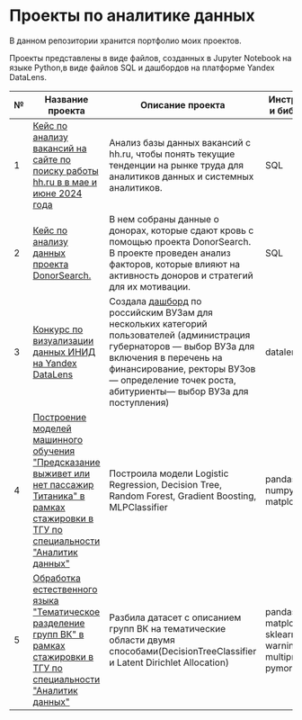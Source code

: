 # Проекты по аналитике данных
В данном репозитории хранится портфолио моих проектов.

Проекты представлены в виде файлов, созданных в Jupyter Notebook на языке Python,в виде файлов SQL и дашбордов на платформе Yandex DataLens.

№|Название проекта|Описание проекта|Инструменты и библиотеки
-|----------------|----------------|---------------------------------------
1|[Кейс по анализу вакансий на сайте по поиску работы hh.ru в в мае и июне 2024 года](https://github.com/Alena-Kuptcova/-/blob/main/vacancies_analysis.sql) |Анализ базы данных вакансий с hh.ru, чтобы понять текущие тенденции на рынке труда для аналитиков данных и системных аналитиков.|SQL
2|[Кейс по анализу данных проекта DonorSearch.](https://github.com/Alena-Kuptcova/-/blob/main/Donor_search.sql)|В нем собраны данные о донорах, которые сдают кровь с помощью проекта DonorSearch. В проекте проведен анализ факторов, которые влияют на активность доноров и стратегий для их мотивации.|SQL
3|[Конкурс по визуализации данных ИНИД на Yandex DataLens](https://diagram-contest.ru/)| Создала [дашборд](https://datalens.yandex/1wwanbydjzsmt) по российским ВУЗам для нескольких категорий пользователей   (администрация губернаторов — выбор ВУЗа для включения в перечень на финансирование,   ректоры ВУЗов — определение точек роста,   абитуриенты— выбор ВУЗа для поступления)|datalens.yandex
4|[Построение моделей машинного обучения "Предсказание выживет или нет пассажир Титаника" в рамках стажировки в ТГУ по специальности "Аналитик данных"](https://github.com/Lenupcik/portfolio/blob/main/ML.ipynb) |Построила модели Logistic Regression, Decision Tree, Random Forest, Gradient Boosting, MLPClassifier|pandas, sklearn, numpy, matplotlib
5|[Обработка естественного языка "Тематическое разделение групп ВК" в рамках стажировки в ТГУ по специальности "Аналитик данных"](https://github.com/Lenupcik/portfolio/blob/main/NLP.ipynb) |Разбила датасет с описанием групп ВК на тематические области двумя способами(DecisionTreeClassifier и Latent Dirichlet Allocation)|pandas, numpy, matplotlib, nltk, sklearn, warnings, multiprocessing, pymorphy2
